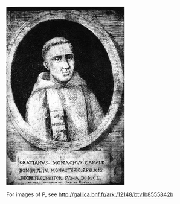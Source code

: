 ![Gratian](images/Gratian.jpg)

For images of P, see http://gallica.bnf.fr/ark:/12148/btv1b8555842b

